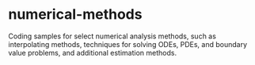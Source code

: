# numerical-methods
Coding samples for select numerical analysis methods, such as interpolating methods, techniques for solving ODEs, PDEs, and boundary value problems, and additional estimation methods.
